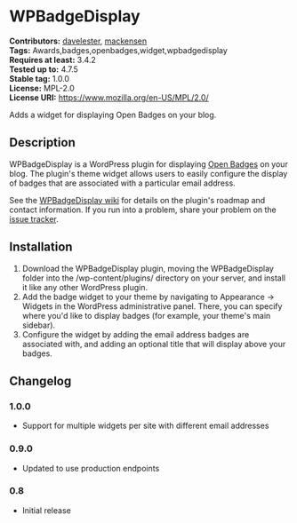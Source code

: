 # WPBadgeDisplay #
**Contributors:** [davelester](https://profiles.wordpress.org/davelester), [mackensen](https://profiles.wordpress.org/mackensen)  
**Tags:** Awards,badges,openbadges,widget,wpbadgedisplay  
**Requires at least:** 3.4.2  
**Tested up to:** 4.7.5  
**Stable tag:** 1.0.0  
**License:** MPL-2.0  
**License URI:** https://www.mozilla.org/en-US/MPL/2.0/  

Adds a widget for displaying Open Badges on your blog.

## Description ##
WPBadgeDisplay is a WordPress plugin for displaying [Open Badges](http://www.openbadges.org) on your blog. The plugin's theme widget allows users to easily configure the display of badges that are associated with a particular email address.

See the [WPBadgeDisplay wiki](https://github.com/LafColITS/WPBadgeDisplay/wiki) for details on the plugin's roadmap and contact information. If you run into a problem, share your problem on the [issue tracker](https://github.com/LafColITS/WPBadgeDisplay/issues).

## Installation ##
1. Download the WPBadgeDisplay plugin, moving the WPBadgeDisplay folder into the /wp-content/plugins/ directory on your server, and install it like any other WordPress plugin.
1. Add the badge widget to your theme by navigating to Appearance -> Widgets in the WordPress administrative panel. There, you can specify where you'd like to display badges (for example, your theme's main sidebar).
1. Configure the widget by adding the email address badges are associated with, and adding an optional title that will display above your badges.

## Changelog ##

### 1.0.0 ###
* Support for multiple widgets per site with different email addresses

### 0.9.0 ###
* Updated to use production endpoints

### 0.8 ###
* Initial release
